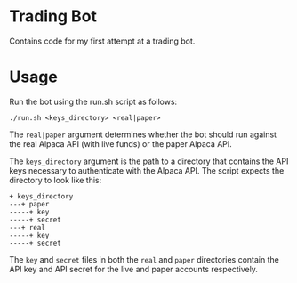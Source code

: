 # Trading Bot

Contains code for my first attempt at a trading bot.

# Usage

Run the bot using the run.sh script as follows:

```
./run.sh <keys_directory> <real|paper>
```

The `real|paper` argument determines whether the bot should run against the
real Alpaca API (with live funds) or the paper Alpaca API.

The `keys_directory` argument is the path to a directory that contains the
API keys necessary to authenticate with the Alpaca API. The script expects
the directory to look like this:

```
+ keys_directory
---+ paper
-----+ key
-----+ secret
---+ real
-----+ key
-----+ secret
```

The `key` and `secret` files in both the `real` and `paper` directories contain
the API key and API secret for the live and paper accounts respectively.
